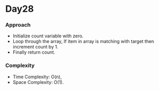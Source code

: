 # Day28

### Approach

- Initialize count variable with zero.
- Loop through the array, If item in array is matching with target then increment count by 1.
- Finally return count.

### Complexity

- Time Complexity: O(n),
- Space Complexity: O(1).
